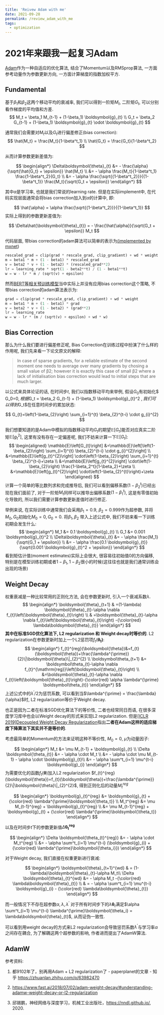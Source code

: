 ```yaml
---
title: 'Reivew Adam with me'
date: 2021-09-28
permalink: /review_adam_with_me
tags:	
  - optimization
---
```


# 2021年来跟我一起复习Adam

[Adam](https://arxiv.org/abs/1412.6980)作为一种自适应的优化算法, 结合了Momentum以及RMSprop算法, 一方面参考动量作为参数更新方向, 一方面计算梯度的指数加权平方. 

## Fundamental

基于$\beta_1$和$\beta_2$这两个移动平均的衰减率, 我们可以得到一阶矩$M_t$, 二阶矩$G_t$, 可以分别看作梯度的平均值和方差.
$$
M_t = \beta_1 M_{t-1} + (1-\beta_1) \boldsymbol{g}_{t} \\
G_t = \beta_2 G_{t-1} + (1-\beta_1) \boldsymbol{g}_{t} \odot \boldsymbol{g}_{t}
$$

通常我们会需要对$M_t$以及$G_t$进行偏差修正(bias correction):
$$
\hat{M_t} = \frac{M_t}{1-\beta^t_1} \\
\hat{G_t} = \frac{G_t}{1-\beta^t_2}
$$

从而计算参数更新差值为:

$$
\begin{align*}
\Delta\boldsymbol{\theta}_{t} &= - \frac{\alpha} {\sqrt{\hat{G_t} + \epsilon}} \hat{M_t} \\ &= - \alpha \frac{M_t}{1-\beta^t_1} \frac{1-\beta^t_2}{G_t} \\
&= - \alpha \frac{\sqrt{{1-\beta^t_2}}}{{1-\beta^t_1}}  \frac{M_t}{\sqrt{G_t + \epsilon}}
\end{align*}
$$

其中$\alpha$是学习率, 也就是我们常说的learning rate. 但是在实际implement中, 在代码实现层面通常会将bias correction加入到$\alpha$的计算中, 即:

$$
\hat{\alpha} = \alpha \frac{\sqrt{{1-\beta^t_2}}}{{1-\beta^t_1}}
$$
实际上得到的参数更新差值为:

$$
\Delta\hat{\boldsymbol{\theta}_{t}} = - \frac{\hat{\alpha}}{\sqrt{G_t + \epsilon}} M_t
$$


代码层面, 带bias correction的adam算法可以简单的表示为[(implemented by mxnet](https://github.com/apache/incubator-mxnet/blob/5722f8b38af58c5a296e46ca695bfaf7cff85040/python/mxnet/optimizer/adam.py))

```python
rescaled_grad = clip(grad * rescale_grad, clip_gradient) + wd * weight
m = beta1 * m + (1 - beta1) * rescaled_grad
v = beta2 * v + (1 - beta2) * (rescaled_grad**2)
lr = learning_rate * sqrt(1 - beta2**t) / (1 - beta1**t)
w = w - lr * m / (sqrt(v) + epsilon)
```

然而[BERT等相关预训练模型](https://github.com/google-research/bert/blob/master/optimization.py#L87)当中实际上并没有应用bias correction这个策略, 不带bias correction的adam算法表示为:

```python
grad = clip(grad * rescale_grad, clip_gradient) + wd * weight
m = beta1 * m + (1 - beta1) * grad
v = beta2 * v + (1 - beta2) * (grad**2)
lr = learning_rate
w = w - lr * (m / (sqrt(v) + epsilon) + wd * w)
```

## Bias Correction

那么为什么我们要进行偏差修正呢, Bias Correction在训练过程中扮演了什么样的作用呢, 我们先来看一下论文原文的解释:

> In case of sparse gradients, for a reliable estimate of the second moment one needs to average over many gradients by chosing a small value of β2; however it is exactly this case of small β2 where a lack of initialisation bias correction would lead to initial steps that are much larger.

以公式来具体论证的话, 在时间步$t$, 我们以指数移动平均来举例, 假设$G_0$有初始化$ G_0=0$, 根据$G_t = \beta_2 G_{t-1} + (1-\beta_1) \boldsymbol{g}_{t}^2 $, 我们可以得到$G_t$在任意时间步的累加状态:

$$
G_{t}=\left(1-\beta_{2}\right) \sum_{i=1}^{t} \beta_{2}^{t-i} \cdot g_{i}^{2}
$$

我们想要知道的是Adam中模拟的指数移动平均$G_t$的期望$\mathbb{E}\left[G_{t}\right]$能否对应真实二阶矩$\mathbb{E}\left[g_{t}^2\right]$, 这里有没有存在一定偏差呢, 我们不妨来计算一下$\mathbb{E}\left[G_{t}\right]$:
$$
\begin{aligned}
\mathbb{E}\left[G_{t}\right] &=\mathbb{E}\left[\left(1-\beta_{2}\right) \sum_{i=1}^{t} \beta_{2}^{t-i} \cdot g_{i}^{2}\right] \\
&=\mathbb{E}\left[g_{t}^{2}\right] \cdot\left(1-\beta_{2}\right) \sum_{i=1}^{t} \beta_{2}^{t-i}+\zeta \\
&=\mathbb{E}\left[g_{t}^{2}\right] \cdot\left(1-\beta_{2}\right) \frac{1-\beta_2^t}{1-\beta_2}+\zeta \\
&=\mathbb{E}\left[g_{t}^{2}\right] \cdot\left(1-\beta_{2}^{t}\right)+\zeta
\end{aligned}
$$
计算一个简单的等比数列求和完成推导后, 我们可以看到偏移系数$\left(1-\beta_{2}^{t}\right)$已经出现在我们面前了, 对于一阶矩$M_t$同样可以推导出偏移系数$\left(1-\beta_{1}^{t}\right)$, 这是有零值初始化导致的,  所以我们需要计算参数更新差值时进行修正.

举例来说, 在实际训练中通常我们会采用$\beta_1 =0.9$,  $\beta_2 =0.999$作为超参数, 并将$M_0,G_0$初始化$M_0=0, G_0=0$. 将$\beta_1, \beta_2$ 带入上述公式中, 我们不妨来看一下训练初期会发生什么:
$$
\begin{align*}
M_1 &= 0.1 \boldsymbol{g}_{t} \\
G_1 &= 0.001 \boldsymbol{g}_{t}^2 \\
\Delta\boldsymbol{\theta}_{t} &= - \alpha  \frac{M_1}{\sqrt{G_1 + \epsilon}} \\
 &= - \alpha  \frac{0.1 \boldsymbol{g}_{t}}{\sqrt{0.001 \boldsymbol{g}_{t}^2 + \epsilon}}
\end{align*}
$$
看到矩估计值(moment estimates)实际上会很大, 很容易往初始值0的方向偏移, 特别是在模型训练初期或者$1-\beta_1, 1-\beta_2$很小的时候(这往往也就是我们通常训练会出现的场景)

## Weight Decay

权重衰减是一种比较常用的正则化方法, 会在参数更新时, 引入一个衰减系数$\lambda$.
$$
\begin{align*}
\boldsymbol{\theta}_{t+1} & =(1-\lambda) \boldsymbol{\theta}_{t}-\alpha \nabla f_{t}\left(\boldsymbol{\theta}_{t}\right) \\
& =\boldsymbol{\theta}_{t}-\alpha \nabla f_{t}\left(\boldsymbol{\theta}_{t}\right) -{\color{red} \lambda\boldsymbol{\theta}_{t}}
\end{align*}
$$
**其中在标准SGD优化算法下, L2 regularization 和 Weight decay时等价的**. L2 regularization在参数更新时加上一个L2惩罚项$f_t(\boldsymbol{\theta_t)}$:
$$
\begin{align*}
f_{t}^{reg}(\boldsymbol{\theta})&=f_{t}(\boldsymbol{\theta})+\frac{\lambda^{\prime}}{2}\|\boldsymbol{\theta}\|_{2}^{2} \\ 
\boldsymbol\theta_{t+1} &= \boldsymbol\theta_{t}-\alpha \nabla f_{t}^{\mathrm{reg}}\left(\boldsymbol{\theta}_{t}\right) \\
&=\boldsymbol{\theta}_{t}-\alpha \nabla f_{t}\left(\boldsymbol{\theta}_{t}\right)-{\color{red} \alpha \lambda^{\prime} \boldsymbol\theta_{t}}
\end{align*}
$$
上述公式中的$\lambda^{\prime}/2$为惩罚系数, 可以看到当$\lambda^{\prime} = \frac{\lambda}{\alpha}$时,  L2  regularization等价于Weight decay. 

也正是因为二者在标准SGD优化算法下的等价性, 二者也经常同日而语, 在很多深度学习库中也会以Weight decay的形式来实现L2  regularization. 但是[[ICLR 2019]Decoupled Weight Decay Regularization](https://arxiv.org/abs/1711.05101)指出**二者在Adam这样的适应梯度下降算法下其实并不是等价的**.

考虑最简单的Momentum的方法来证明这种不等价性, $M_0=0$,  $\mu$为动量因子:

$$
\begin{align*}
M_t &= \mu M_{t-1} + \boldsymbol{g}_{t} \\ 
\Delta \boldsymbol{\theta_{t}} &= - \alpha \cdot M_t \\
&= - \alpha \cdot \mu M_{t-1} - \alpha \cdot \boldsymbol{g}_{t}\\
&=  - \alpha \sum^t_{i=1} \mu^{t-i} \boldsymbol{g}_{i}
\end{align*}
$$
为需要优化的函数$f_t(\boldsymbol\theta)$加入L2 regularization $f_{t}^{reg}(\boldsymbol{\theta})=f_{t}(\boldsymbol{\theta})+\frac{\lambda^{\prime}}{2}\|\boldsymbol{\theta}\|_{2}^{2}$, 得到正则化后的动量$M_t^{reg}$

$$
\begin{align*}
\boldsymbol{g}_{t}^{reg} &= \boldsymbol{g}_{t} + {\color{red} \lambda^{\prime}\boldsymbol{\theta_t}} \\ 
M_t^{reg} &= \mu M_{t-1}^{reg} + \boldsymbol{g}_{t}^{reg} \\ 
&= \mu M_{t-1}^{reg} + \boldsymbol{g}_{t} + {\color{red} \lambda^{\prime}\boldsymbol{\theta_t}}
\end{align*}
$$

以及在时间步$t$下的参数更新值$\Delta \boldsymbol{\theta_{t}^{reg}}$

$$
\begin{align*}
\Delta \boldsymbol{\theta_{t}^{reg}} &= - \alpha \cdot M_t^{reg} \\
&= - \alpha \sum^t_{i=1} \mu^{t-i} (\boldsymbol{g}_{i} + {\color{red} \lambda^{\prime}\boldsymbol{\theta_i}})
\end{align*}
$$


对于Weight decay, 我们直接在权重更新进行衰减:

$$
\begin{align*}
\boldsymbol{\theta}_{t+1}^{wd} & = (1- \lambda)\boldsymbol{\theta}_{t}-\alpha M_t\\
\Delta \boldsymbol{\theta}_{t}^{wd} &= - \alpha M_t -{\color{red} \lambda\boldsymbol{\theta}_{t}} \\ 
& = - \alpha \sum^t_{i=1} \mu^{t-i} \boldsymbol{g}_{i} - {\color{red} \lambda\boldsymbol{\theta}_{t}}
\end{align*}
$$

而一般情况下不存在超参数$\alpha, \lambda, \lambda^{\prime}$ 对于所有时间步下的$\lambda\boldsymbol{\theta}_{t}$满足$\alpha \sum^t_{i=1} \mu^{t-i} \lambda^{\prime}\boldsymbol{\theta_i} = \lambda\boldsymbol{\theta}_{t}$, 从而证伪一致性. 

可以看到用weight decay的方式来L2 regularization会导致惩罚系数$\lambda^\prime$与学习率$\alpha$之间存在耦合, 为了解耦这两个超参数的影响, 作者进而提出了AdamW算法.

## AdamW



参考资料:

1. 都9102年了，别再用Adam + L2 regularization了 - paperplanet的文章 - 知乎 https://zhuanlan.zhihu.com/p/63982470

2. https://www.fast.ai/2018/07/02/adam-weight-decay/#understanding-adamw-weight-decay-or-l2-regularization

3. 邱锡鹏，神经网络与深度学习，机械工业出版社，https://nndl.github.io/, 2020.

